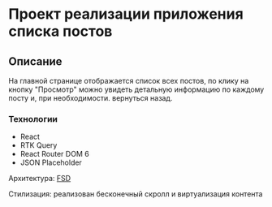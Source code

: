 # Проект реализации приложения списка постов

## Описание

На главной странице отображается список всех постов, по клику на кнопку "Просмотр" можно увидеть детальную информацию по каждому посту и, при необходимости. вернуться назад.

### Технологии

- React
- RTK Query
- React Router DOM 6
- JSON Placeholder

Архитектура: [FSD](https://feature-sliced.design/ru/docs/get-started)

Стилизация: реализован бесконечный скролл и виртуализация контента
